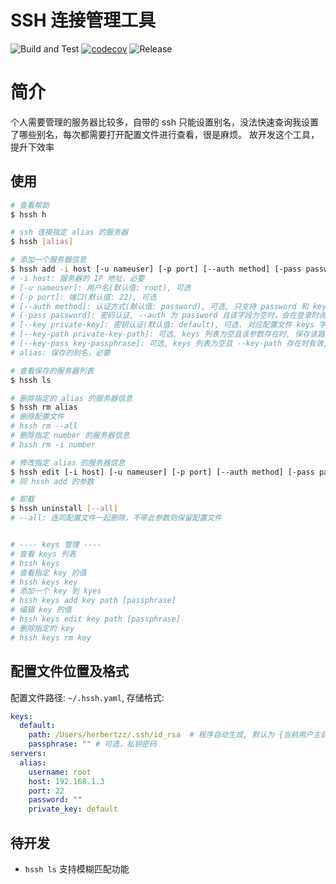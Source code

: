 # SSH 连接管理工具
![Build and Test](https://github.com/Herbertzz/hssh/workflows/Build%20and%20Test/badge.svg)
[![codecov](https://codecov.io/gh/Herbertzz/hssh/branch/master/graph/badge.svg)](https://codecov.io/gh/Herbertzz/hssh)
![Release](https://github.com/Herbertzz/hssh/workflows/Release/badge.svg?branch=master&event=release)
# 简介
个人需要管理的服务器比较多，自带的 ssh 只能设置别名，没法快速查询我设置了哪些别名，每次都需要打开配置文件进行查看，很是麻烦。
故开发这个工具，提升下效率
## 使用
```bash
# 查看帮助
$ hssh h

# ssh 连接指定 alias 的服务器
$ hssh [alias]

# 添加一个服务器信息
$ hssh add -i host [-u nameuser] [-p port] [--auth method] [-pass password] [--key private-key] [--key-path private-key] [--key-pass key-passphrase] alias
# -i host: 服务器的 IP 地址，必要
# [-u nameuser]: 用户名(默认值: root), 可选
# [-p port]: 端口(默认值: 22), 可选
# [--auth method]: 认证方式(默认值: password), 可选, 只支持 password 和 key
# [-pass password]: 密码认证, --auth 为 password 且该字段为空时，会在登录时询问用户输入密码
# [--key private-key]: 密钥认证(默认值: default), 可选. 对应配置文件 keys 字段
# [--key-path private-key-path]: 可选, keys 列表为空且该参数存在时, 保存该路径为默认私钥
# [--key-pass key-passphrase]: 可选, keys 列表为空且 --key-path 存在时有效, 设置私钥密码
# alias: 保存的别名，必要

# 查看保存的服务器列表
$ hssh ls

# 删除指定的 alias 的服务器信息
$ hssh rm alias
# 删除配置文件
# hssh rm --all
# 删除指定 number 的服务器信息
# hssh rm -i number

# 修改指定 alias 的服务器信息
$ hssh edit [-i host] [-u nameuser] [-p port] [--auth method] [-pass password] [--key private-key] alias
# 同 hssh add 的参数

# 卸载
$ hssh uninstall [--all]
# --all: 连同配置文件一起删除，不带此参数则保留配置文件


# ---- keys 管理 ----
# 查看 keys 列表
# hssh keys
# 查看指定 key 的值
# hssh keys key
# 添加一个 key 到 kyes
# hssh keys add key path [passphrase]
# 编辑 key 的值
# hssh keys edit key path [passphrase]
# 删除指定的 key
# hssh keys rm key
```

## 配置文件位置及格式
配置文件路径: `~/.hssh.yaml`, 存储格式:
```yaml
keys:
  default:
    path: /Users/herbertzz/.ssh/id_rsa  # 程序自动生成, 默认为 {当前用户主目录路径}/.ssh/id_rsa
    passphrase: "" # 可选，私钥密码
servers:
  alias:
    username: root
    host: 192.168.1.3
    port: 22
    password: ""
    private_key: default
```

## 待开发
* `hssh ls` 支持模糊匹配功能